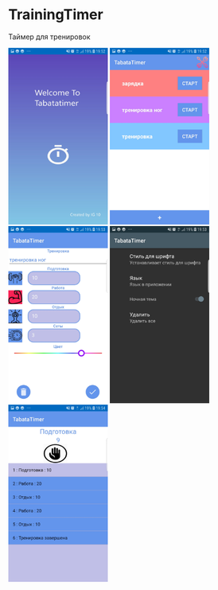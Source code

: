 # TrainingTimer
 Таймер для тренировок

<img src="images/splash.jpg" width="200" heiht ="450"> <img src="images/timers.jpg" width="200" heiht ="450">
<img src="images/updateTimer.jpg" width="200" heiht ="450"> <img src="images/settings.jpg" width="200" heiht ="450">
<img src="images/TrainingTimer.jpg" width="200" heiht ="450"> 
